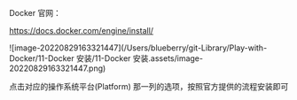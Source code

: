 Docker 官网：

https://docs.docker.com/engine/install/

![image-20220829163321447](/Users/blueberry/git-Library/Play-with-Docker/11-Docker 安装/11-Docker 安装.assets/image-20220829163321447.png)

点击对应的操作系统平台(Platform) 那一列的选项，按照官方提供的流程安装即可